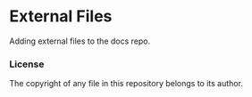 # External Files
Adding external files to the docs repo.

### License
The copyright of any file in this repository belongs to its author.
